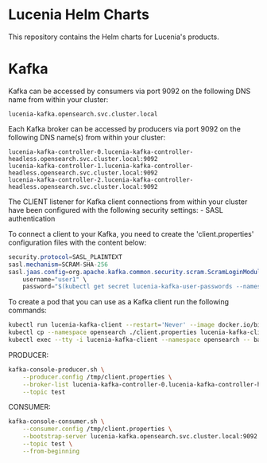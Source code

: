 # Lucenia Helm Charts

This repository contains the Helm charts for Lucenia's products.

# Kafka

Kafka can be accessed by consumers via port 9092 on the following DNS name from within your cluster:

    lucenia-kafka.opensearch.svc.cluster.local

Each Kafka broker can be accessed by producers via port 9092 on the following DNS name(s) from within your cluster:

    lucenia-kafka-controller-0.lucenia-kafka-controller-headless.opensearch.svc.cluster.local:9092
    lucenia-kafka-controller-1.lucenia-kafka-controller-headless.opensearch.svc.cluster.local:9092
    lucenia-kafka-controller-2.lucenia-kafka-controller-headless.opensearch.svc.cluster.local:9092

The CLIENT listener for Kafka client connections from within your cluster have been configured with the following security settings:
    - SASL authentication

To connect a client to your Kafka, you need to create the 'client.properties' configuration files with the content below:

```java
security.protocol=SASL_PLAINTEXT
sasl.mechanism=SCRAM-SHA-256
sasl.jaas.config=org.apache.kafka.common.security.scram.ScramLoginModule required \
    username="user1" \
    password="$(kubectl get secret lucenia-kafka-user-passwords --namespace opensearch -o jsonpath='{.data.client-passwords}' | base64 -d | cut -d , -f 1)";
```

To create a pod that you can use as a Kafka client run the following commands:

```bash
kubectl run lucenia-kafka-client --restart='Never' --image docker.io/bitnami/kafka:3.7.0-debian-12-r0 --namespace opensearch --command -- sleep infinity
kubectl cp --namespace opensearch ./client.properties lucenia-kafka-client:/tmp/client.properties
kubectl exec --tty -i lucenia-kafka-client --namespace opensearch -- bash
```

PRODUCER:
```bash
kafka-console-producer.sh \
    --producer.config /tmp/client.properties \
    --broker-list lucenia-kafka-controller-0.lucenia-kafka-controller-headless.opensearch.svc.cluster.local:9092,lucenia-kafka-controller-1.lucenia-kafka-controller-headless.opensearch.svc.cluster.local:9092,lucenia-kafka-controller-2.lucenia-kafka-controller-headless.opensearch.svc.cluster.local:9092 \
    --topic test
```

CONSUMER:
```bash
kafka-console-consumer.sh \
    --consumer.config /tmp/client.properties \
    --bootstrap-server lucenia-kafka.opensearch.svc.cluster.local:9092 \
    --topic test \
    --from-beginning
```

